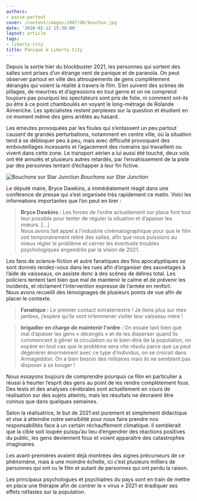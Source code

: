 ```yaml
---
authors:
- passe-partout
cover: /content/images/2007/06/bouchon.jpg
date: '2010-02-12 15:38:00'
layout: article
tags:
- liberty-city
title: Panique à Liberty City
---
```



Depuis la sortie hier du blockbuster 2021, les personnes qui sortent des salles sont prises d’un étrange vent de panique et de paranoïa. On peut observer partout en ville des attroupements de gens complètement dérangés qui voient la réalité à travers le film. S’en suivent des scènes de pillages, de meurtres et d’agressions en tout genre et on ne comprend toujours pas pourquoi les spectateurs sont pris de folie, ni comment ont-ils pu être à ce point chamboulés en voyant le long-métrage de Rolande Aimeriche. Les spécialistes restent perplexes sur la question et étudient en ce moment même des gens arrêtés au hasard.

Les émeutes provoquées par les foules qui s’entassent un peu partout causent de grandes perturbations, notamment en centre ville, où la situation tend à se débloquer peu à peu, mais avec difficulté provoquant des embouteillages incessants et l’agacement des riverains qui travaillent ou vivent dans cette zone. Le transport aérien a lui aussi été touché, deux vols ont été annulés et plusieurs autres retardés, par l’envahissement de la piste par des personnes tentant d’échapper à leur fin fictive.

![Bouchons sur Star Junction](/content/images/2007/06/bouchon.jpg)
_Bouchons sur Star Junction_

Le député maire, Bryce Dawkins, a immédiatement réagit dans une conférence de presse qui s’est organisée très rapidement ce matin. Voici les informations importantes que l’on peut en tirer :

> **Bryce Dawkins :** Les forces de l’ordre actuellement sur place font tout leur possible pour tenter de réguler la situation et d’apaiser les mœurs. [...]  
> Nous avons fait appel à l’industrie cinématographique pour que le film soit temporairement retiré des salles, afin que nous puissions au mieux régler le problème et cerner les éventuels troubles psychologiques engendrés par la vision de 2021.

Les fans de science-fiction et autre fanatiques des fins apocalyptiques se sont donnés rendez-vous dans les rues afin d’organiser des sauvetages à l’aide de vaisseaux, on assiste donc à des scènes de délires total. Les policiers tentent tant bien que mal de maintenir le calme et de prévenir les incidents, et réclament l’intervention expresse de l’armée en renfort.  
Nous avons recueilli des témoignages de plusieurs points de vue afin de placer le contexte.

> **Fanatique :** Le premier contact extraterrestre ! Je tiens plus sur mes jambes, j’espère qu’ils vont m’emmener visiter leur vaisseau mère !

> **brigadier en charge de maintenir l'ordre :** On essaie tant bien que mal d’apaiser les gens « dérangés » et de les disperser quand ils commencent à gêner la circulation ou le bien-être de la population, on espère en tout cas que le problème sera vite résolu parce que ça peut dégénérer énormément avec ce type d’individus, on se croirait dans Armageddon. On a bien besoin des militaires mais ils ne semblent pas disposer à se bouger !

Nous essayons toujours de comprendre pourquoi ce film en particulier a réussi à heurter l’esprit des gens au point de les rendre complètement fous. Des tests et des analyses cérébrales sont actuellement en cours de réalisation sur des sujets atteints, mais les résultats ne devraient être connus que dans quelques semaines.

Selon la réalisatrice, le but de 2021 est purement et simplement didactique et vise à atteindre notre sensibilité pour nous faire prendre nos responsabilités face à un certain réchauffement climatique. Il semblerait que la cible soit loupée puisqu’au lieu d’engendrer des réactions positives du public, les gens deviennent fous et voient apparaître des catastrophes imaginaires.

Les avant-premières avaient déjà montrées des signes précurseurs de ce phénomène, mais à une moindre échelle, ici c’est plusieurs milliers de personnes qui ont vu le film et autant de personnes qui ont perdu la raison.

Les principaux psychologues et psychiatres du pays sont en train de mettre en place une thérapie afin de contrer le « virus » 2021 et éradiquer ses effets néfastes sur la population.